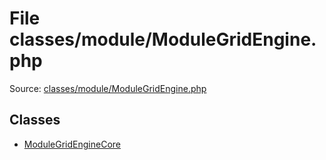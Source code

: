 File classes/module/ModuleGridEngine.php
=========
Source: [classes/module/ModuleGridEngine.php](https://github.com/PrestaShop/PrestaShop/blob/1.6.1.1/classes/module/ModuleGridEngine.php)


Classes
-------

* [ModuleGridEngineCore](class.ModuleGridEngineCore.md)

